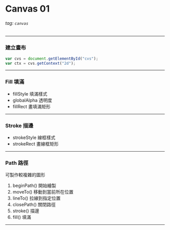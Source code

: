 # Canvas 01
###### tag: `canvas`
---

### 建立畫布
```javascript
var cvs = document.getElementById("cvs");
var ctx = cvs.getContext("2d");
```

---

### Fill 填滿
- fillStyle 填滿樣式
- globalAlpha 透明度
- fillRect 畫填滿矩形

---

### Stroke 描邊
- strokeStyle 線框樣式
- strokeRect 畫線框矩形

---

### Path 路徑
可製作較複雜的圖形
1. beginPath() 開始繪製
2. moveTo() 移動到當前所在位置
3. lineTo() 拉線到指定位置
4. closePath() 關閉路徑
5. stroke() 描邊
6. fill() 填滿

---